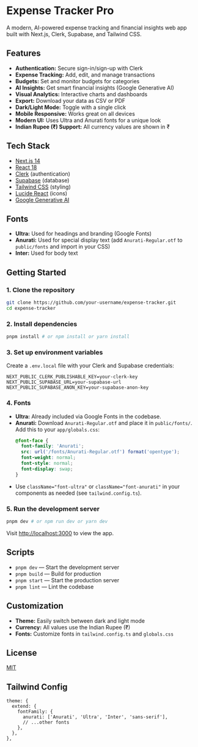 # Expense Tracker Pro

A modern, AI-powered expense tracking and financial insights web app built with Next.js, Clerk, Supabase, and Tailwind CSS.

## Features
- **Authentication:** Secure sign-in/sign-up with Clerk
- **Expense Tracking:** Add, edit, and manage transactions
- **Budgets:** Set and monitor budgets for categories
- **AI Insights:** Get smart financial insights (Google Generative AI)
- **Visual Analytics:** Interactive charts and dashboards
- **Export:** Download your data as CSV or PDF
- **Dark/Light Mode:** Toggle with a single click
- **Mobile Responsive:** Works great on all devices
- **Modern UI:** Uses Ultra and Anurati fonts for a unique look
- **Indian Rupee (₹) Support:** All currency values are shown in ₹

## Tech Stack
- [Next.js 14](https://nextjs.org/)
- [React 18](https://react.dev/)
- [Clerk](https://clerk.com/) (authentication)
- [Supabase](https://supabase.com/) (database)
- [Tailwind CSS](https://tailwindcss.com/) (styling)
- [Lucide React](https://lucide.dev/) (icons)
- [Google Generative AI](https://ai.google.dev/)

## Fonts
- **Ultra:** Used for headings and branding (Google Fonts)
- **Anurati:** Used for special display text (add `Anurati-Regular.otf` to `public/fonts` and import in your CSS)
- **Inter:** Used for body text

## Getting Started

### 1. Clone the repository
```bash
git clone https://github.com/your-username/expense-tracker.git
cd expense-tracker
```

### 2. Install dependencies
```bash
pnpm install # or npm install or yarn install
```

### 3. Set up environment variables
Create a `.env.local` file with your Clerk and Supabase credentials:
```env
NEXT_PUBLIC_CLERK_PUBLISHABLE_KEY=your-clerk-key
NEXT_PUBLIC_SUPABASE_URL=your-supabase-url
NEXT_PUBLIC_SUPABASE_ANON_KEY=your-supabase-anon-key
```

### 4. Fonts
- **Ultra:** Already included via Google Fonts in the codebase.
- **Anurati:** Download `Anurati-Regular.otf` and place it in `public/fonts/`. Add this to your `app/globals.css`:
  ```css
  @font-face {
    font-family: 'Anurati';
    src: url('/fonts/Anurati-Regular.otf') format('opentype');
    font-weight: normal;
    font-style: normal;
    font-display: swap;
  }
  ```
- Use `className="font-ultra"` or `className="font-anurati"` in your components as needed (see `tailwind.config.ts`).

### 5. Run the development server
```bash
pnpm dev # or npm run dev or yarn dev
```
Visit [http://localhost:3000](http://localhost:3000) to view the app.

## Scripts
- `pnpm dev` — Start the development server
- `pnpm build` — Build for production
- `pnpm start` — Start the production server
- `pnpm lint` — Lint the codebase

## Customization
- **Theme:** Easily switch between dark and light mode
- **Currency:** All values use the Indian Rupee (₹)
- **Fonts:** Customize fonts in `tailwind.config.ts` and `globals.css`

## License
[MIT](LICENSE) 

## Tailwind Config
```
theme: {
  extend: {
    fontFamily: {
      anurati: ['Anurati', 'Ultra', 'Inter', 'sans-serif'],
      // ...other fonts
    },
  },
}, 